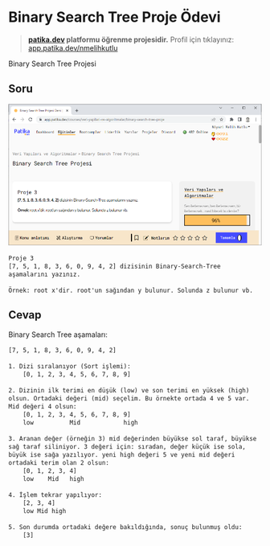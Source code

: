 # Binary Search Tree Proje Ödevi
>**[patika.dev](https://app.patika.dev/courses/veri-yapilari-ve-algoritmalar/binary-search-tree-proje) platformu öğrenme projesidir.**
Profil için tıklayınız: [app.patika.dev/nmelihkutlu](https://app.patika.dev/nmelihkutlu)

Binary Search Tree Projesi


## Soru

![](https://github.com/nmelihkutlu/binarySearchTreeProjeOdevi/blob/main/binarySortProjeOdevi.png?raw=true)

```
Proje 3
[7, 5, 1, 8, 3, 6, 0, 9, 4, 2] dizisinin Binary-Search-Tree aşamalarını yazınız.

Örnek: root x'dir. root'un sağından y bulunur. Solunda z bulunur vb.
```


## Cevap
Binary Search Tree aşamaları:

```
[7, 5, 1, 8, 3, 6, 0, 9, 4, 2]

1. Dizi sıralanıyor (Sort işlemi):
    [0, 1, 2, 3, 4, 5, 6, 7, 8, 9]

2. Dizinin ilk terimi en düşük (low) ve son terimi en yüksek (high) olsun. Ortadaki değeri (mid) seçelim. Bu örnekte ortada 4 ve 5 var. Mid değeri 4 olsun:
    [0, 1, 2, 3, 4, 5, 6, 7, 8, 9]
    low          Mid            high
        
3. Aranan değer (örneğin 3) mid değerinden büyükse sol taraf, büyükse sağ taraf siliniyor. 3 değeri için: sıradan, değer küçük ise sola, büyük ise sağa yazılıyor. yeni high değeri 5 ve yeni mid değeri ortadaki terim olan 2 olsun: 
    [0, 1, 2, 3, 4]
    low    Mid   high

4. İşlem tekrar yapılıyor:
    [2, 3, 4]
    low Mid high

5. Son durumda ortadaki değere bakıldığında, sonuç bulunmuş oldu:
    [3] 
```
